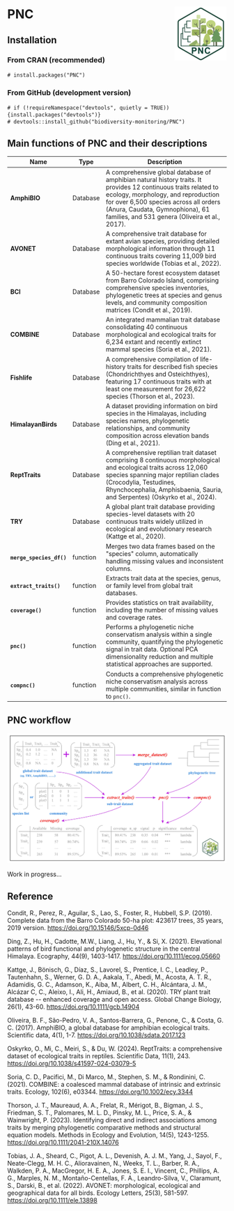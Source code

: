 # PNC<img src="man/figures/LOGO.jpg" alt="MultiTraits logo" align="right" width="120"/>

## Installation

### From CRAN (recommended)

```{r,class.source = 'fold-show'}
# install.packages("PNC")
```

### From GitHub (development version)

```{r,class.source = 'fold-show'}
# if (!requireNamespace("devtools", quietly = TRUE)) {install.packages("devtools")}
# devtools::install_github("biodiversity-monitoring/PNC")
```

## Main functions of PNC and their descriptions

| Name                     | Type     | Description                                                                                                                                                                                                                                                                         |
|----------|----------|-----------------------------------------------------|
| **AmphiBIO**             | Database | A comprehensive global database of amphibian natural history traits. It provides 12 continuous traits related to ecology, morphology, and reproduction for over 6,500 species across all orders (Anura, Caudata, Gymnophiona), 61 families, and 531 genera (Oliveira et al., 2017). |
| **AVONET**               | Database | A comprehensive trait database for extant avian species, providing detailed morphological information through 11 continuous traits covering 11,009 bird species worldwide (Tobias et al., 2022).                                                                                    |
| **BCI**                  | Database | A 50-hectare forest ecosystem dataset from Barro Colorado Island, comprising comprehensive species inventories, phylogenetic trees at species and genus levels, and community composition matrices (Condit et al., 2019).                                                           |
| **COMBINE**        | Database | An integrated mammalian trait database consolidating 40 continuous morphological and ecological traits for 6,234 extant and recently extinct mammal species (Soria et al., 2021).                                                                                                   |
| **Fishlife**             | Database | A comprehensive compilation of life-history traits for described fish species (Chondrichthyes and Osteichthyes), featuring 17 continuous traits with at least one measurement for 26,622 species (Thorson et al., 2023).                                                            |
| **HimalayanBirds**       | Database | A dataset providing information on bird species in the Himalayas, including species names, phylogenetic relationships, and community composition across elevation bands (Ding et al., 2021).                                                                                        |
| **ReptTraits**           | Database | A comprehensive reptilian trait dataset comprising 8 continuous morphological and ecological traits across 12,060 species spanning major reptilian clades (Crocodylia, Testudines, Rhynchocephalia, Amphisbaenia, Sauria, and Serpentes) (Oskyrko et al., 2024).                    |
| **TRY**                  | Database | A global plant trait database providing species-level datasets with 20 continuous traits widely utilized in ecological and evolutionary research (Kattge et al., 2020).                                                                                                             |
| **`merge_species_df()`** | function | Merges two data frames based on the "species" column, automatically handling missing values and inconsistent columns.                                                                                                                                                               |
| **`extract_traits()`**   | function | Extracts trait data at the species, genus, or family level from global trait databases.                                                                                                                                                                                             |
| **`coverage()`**         | function | Provides statistics on trait availability, including the number of missing values and coverage rates.                                                                                                                                                                               |
| **`pnc()`**              | function | Performs a phylogenetic niche conservatism analysis within a single community, quantifying the phylogenetic signal in trait data. Optional PCA dimensionality reduction and multiple statistical approaches are supported.                                                          |
| **`compnc()`**           | function | Conducts a comprehensive phylogenetic niche conservatism analysis across multiple communities, similar in function to `pnc()`.                                                                                                                                                      |

## PNC workflow

![](man/figures/Figure1.jpg)

Work in progress...

## Reference

Condit, R., Perez, R., Aguilar, S., Lao, S., Foster, R., Hubbell, S.P. (2019). Complete data from the Barro Colorado 50-ha plot: 423617 trees, 35 years, 2019 version. <https://doi.org/10.15146/5xcp-0d46>

Ding, Z., Hu, H., Cadotte, M.W., Liang, J., Hu, Y., & Si, X. (2021). Elevational patterns of bird functional and phylogenetic structure in the central Himalaya. Ecography, 44(9), 1403-1417. <https://doi.org/10.1111/ecog.05660>

Kattge, J., Bönisch, G., Díaz, S., Lavorel, S., Prentice, I. C., Leadley, P., Tautenhahn, S., Werner, G. D. A., Aakala, T., Abedi, M., Acosta, A. T. R., Adamidis, G. C., Adamson, K., Aiba, M., Albert, C. H., Alcántara, J. M., Alcázar C, C., Aleixo, I., Ali, H., Amiaud, B., et al. (2020). TRY plant trait database -- enhanced coverage and open access. Global Change Biology, 26(1), 43-60. <https://doi.org/10.1111/gcb.14904>

Oliveira, B. F., São-Pedro, V. A., Santos-Barrera, G., Penone, C., & Costa, G. C. (2017). AmphiBIO, a global database for amphibian ecological traits. Scientific data, 4(1), 1-7. <https://doi.org/10.1038/sdata.2017.123> 

Oskyrko, O., Mi, C., Meiri, S., & Du, W. (2024). ReptTraits: a comprehensive dataset of ecological traits in reptiles. Scientific Data, 11(1), 243. <https://doi.org/10.1038/s41597-024-03079-5>

Soria, C. D., Pacifici, M., Di Marco, M., Stephen, S. M., & Rondinini, C. (2021). COMBINE: a coalesced mammal database of intrinsic and extrinsic traits. Ecology, 102(6), e03344. https://doi.org/10.1002/ecy.3344

Thorson, J. T., Maureaud, A. A., Frelat, R., Mérigot, B., Bigman, J. S., Friedman, S. T., Palomares, M. L. D., Pinsky, M. L., Price, S. A., & Wainwright, P. (2023). Identifying direct and indirect associations among traits by merging phylogenetic comparative methods and structural equation models. Methods in Ecology and Evolution, 14(5), 1243-1255. <https://doi.org/10.1111/2041-210X.14076>

Tobias, J. A., Sheard, C., Pigot, A. L., Devenish, A. J. M., Yang, J., Sayol, F., Neate-Clegg, M. H. C., Alioravainen, N., Weeks, T. L., Barber, R. A., Walkden, P. A., MacGregor, H. E. A., Jones, S. E. I., Vincent, C., Phillips, A. G., Marples, N. M., Montaño-Centellas, F. A., Leandro-Silva, V., Claramunt, S., Darski, B., et al. (2022). AVONET: morphological, ecological and geographical data for all birds. Ecology Letters, 25(3), 581-597. <https://doi.org/10.1111/ele.13898>
